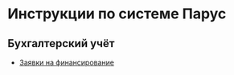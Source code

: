 # Инструкции по системе Парус

## Бухгалтерский учёт

* [Заявки на финансирование](Инструкции/Заявки_на_финансирование.md)